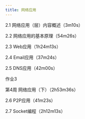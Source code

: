 ```yaml
---
title: 网络应用
---
```


2.1 网络应用（层）内容概述（3m10s）

2.2 网络应用的基本原理（54m26s）

2.3 Web应用（1h24m13s）

2.4 Email应用（37m24s）

2.5 DNS应用（42m00s）

作业3

第4周 网络应用（下）（2h53m36s）

2.6 P2P应用（41m23s）

2.7 Socket编程（2h12m13s）